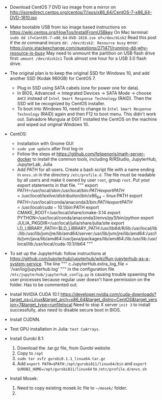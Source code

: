 - Download CentOS 7 DVD iso image from a mirror on 
http://isoredirect.centos.org/centos/7/isos/x86_64/CentOS-7-x86_64-DVD-1810.iso

- Make bootable USB from iso image based instructions on
<https://wiki.centos.org/HowTos/InstallFromUSBkey>
On Mac terminal:
`sudo dd if=CentOS-7-x86_64-DVD-1810.iso of=/dev/disk2`
Read this post if the `dd` command incurs `dd: /dev/disk2: Resource busy` error:
https://unix.stackexchange.com/questions/271471/running-dd-why-resource-is-busy
May need to unmount the partition on USB flash drive first:
`umount /dev/disk2s1`
Took almost one hour for a USB 3.0 flash drive.

- The original plan is to keep the original SSD for Windows 10, and add another SSD (Kodak 960GB) for CentOS 7. 
    - Plug in SSD using SATA cabels (one for power one for data). 
    - In BIOS, Advanced -> Integrated Devices -> SATA Mode -> choose `AHCI` instead of `Intel Smart Response Technology` (RAID). Then the SSD will be recognized by CentOS installer.
    - To boot into Windows 10, need to change to `Intel Smart Response Technology` (RAID) again and then F12 to boot menu.
This didn't work out. Salvadore Munguia at DGIT installed the CentOS on the machine and wiped out original Windows 10.

- CentOS:
    - Installation with Gnome GUI
    - `sudo yum update` after first log-in
    - Follow the steps at <https://github.com/felipenoris/math-server-docker> to install the common tools, including R/RStudio, JupyterHub, JupyterLab, Julia
    - Add PATH for all users. Create a bash script file with a name ending in `envs.sh` in the directory `/etc/profile.d`. The file must be readable by all users and make it owned by user `root`, group `root`. Put your export statements in that file.
"""
export PATH=/usr/local/sbin:/usr/local/bin:$PATH
export PATH=/usr/local/texlive/distribution/bin/x86_64-linux:$PATH
export PATH=/usr/local/conda/anaconda3/bin:$PATH
export PATH=/usr/local/cuda-10.1/bin:$PATH
export CMAKE_ROOT=/usr/local/share/cmake-3.14
export PYTHON=/usr/local/conda/anaconda3/envs/py3/bin/python
export JULIA_PKGDIR=/usr/local/julia/share/julia/site
export LD_LIBRARY_PATH=$LD_LIBRARY_PATH:/usr/lib64/R/lib:/usr/local/lib:/lib:/usr/lib/jvm/jre/lib/amd64/server:/usr/lib/jvm/jre/lib/amd64:/usr/lib/jvm/java/lib/amd64:/usr/java/packages/lib/amd64:/lib:/usr/lib:/usr/local/lib:/usr/local/cuda-10.1/lib64
"""    

- To set up the JupyterHub: follow instructions at <https://github.com/jupyterhub/jupyterhub/wiki/Run-jupyterhub-as-a-system-service>. The line 
"""
c.JupyterHub.extra_log_file = '/var/log/jupyterhub.log'
"""
in the configuration file `/etc/jupyterhub/jupyterhub_config.py` is causing trouble spawning the user processes because regular user doesn't have permission on the folder. Has to be commented out.

- Install NVIDIA CUDA 10.1 <https://developer.nvidia.com/cuda-downloads?target_os=Linux&target_arch=x86_64&target_distro=CentOS&target_version=7&target_type=runfilelocal>
Need to stop X server `init 3` to install successfully, also need to disable secure boot in BIOS.

- Install CUDNN.

- Test GPU installation in Julia: `test CuArrays`.

- Install Gurobi 8.1: 
    1. Download the .tar.gz file, from Gurobi website
    2. Copy to `/opt`
    3. `sudo tar xvfz gurobi8.1.1_linux64.tar.gz`
    4. Add `export PATH=$PATH:/opt/gurobi811/linux64/bin` and `export GUROBI_HOME=/opt/gurobi811/linux64` to `/etc/profile.d/envs.sh`

- Install Mosek:
    1. Need to copy existing mosek.lic file to `~/mosek/` folder.
    2. 